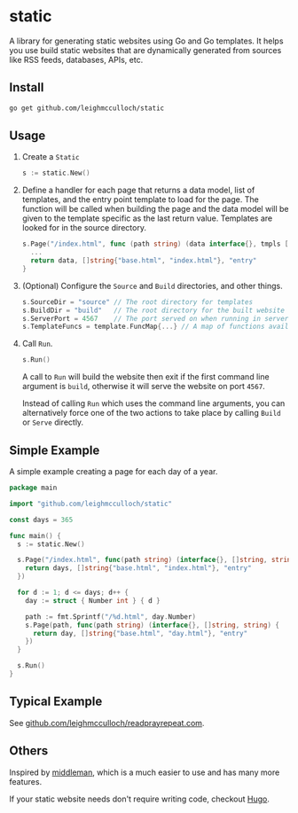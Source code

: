 # static

A library for generating static websites using Go and Go templates. It helps you use build static websites that are dynamically generated from sources like RSS feeds, databases, APIs, etc.

## Install

```bash
go get github.com/leighmcculloch/static
```

## Usage

1. Create a `Static`

    ```go
    s := static.New()
    ```

2. Define a handler for each page that returns a data model, list of templates, and the entry point template to load for the page. The function will be called when building the page and the data model will be given to the template specific as the last return value. Templates are looked for in the source directory.

    ```go
    s.Page("/index.html", func (path string) (data interface{}, tmpls []string, tmpl string) {
      ...
      return data, []string{"base.html", "index.html"}, "entry"
    }
    ```

3. (Optional) Configure the `Source` and `Build` directories, and other things.

    ```go
    s.SourceDir = "source" // The root directory for templates
    s.BuildDir = "build"   // The root directory for the built website
    s.ServerPort = 4567    // The port served on when running in server mode
    s.TemplateFuncs = template.FuncMap{...} // A map of functions available to templates
    ```

4. Call `Run`.

    ```go
    s.Run()
    ```

    A call to `Run` will build the website then exit if the first command line argument is `build`, otherwise it will serve the website on port `4567`.

    Instead of calling `Run` which uses the command line arguments, you can alternatively force one of the two actions to take place by calling `Build` or `Serve` directly.

## Simple Example

A simple example creating a page for each day of a year.

```go
package main

import "github.com/leighmcculloch/static"

const days = 365

func main() {
  s := static.New()

  s.Page("/index.html", func(path string) (interface{}, []string, string) {
    return days, []string{"base.html", "index.html"}, "entry"
  })

  for d := 1; d <= days; d++ {
    day := struct { Number int } { d }

    path := fmt.Sprintf("/%d.html", day.Number)
    s.Page(path, func(path string) (interface{}, []string, string) {
      return day, []string{"base.html", "day.html"}, "entry"
    })
  }

  s.Run()
}
```

## Typical Example

See [github.com/leighmcculloch/readprayrepeat.com](https://github.com/leighmcculloch/readprayrepeat.com).

## Others

Inspired by [middleman](https://middlemanapp.com/), which is a much easier to use and has many more features.

If your static website needs don't require writing code, checkout [Hugo](https://gohugo.io).
